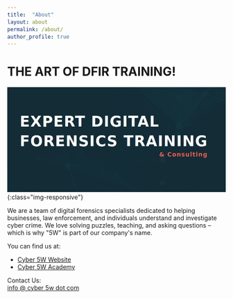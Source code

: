 ```yaml
---
title:  "About"
layout: about
permalink: /about/
author_profile: true
---
```


# THE ART OF DFIR TRAINING!

![home](/assets/images/1/welcome.png){:class="img-responsive"}      

We are a team of digital forensics specialists dedicated to helping businesses, law enforcement, and individuals understand and investigate cyber crime. We love solving puzzles, teaching, and asking questions – which is why "5W" is part of our company's name.    

You can find us at:
- [Cyber 5W Website](https://www.cyber5w.com/)
- [Cyber 5W Academy](https://academy.cyber5w.com/)

Contact Us:    
[info @ cyber 5w dot com](mailto:info@cyber5w.com)
